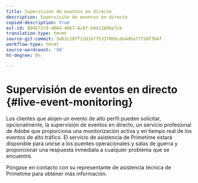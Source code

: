 ```yaml
---
title: Supervisión de eventos en directo
description: Supervisión de eventos en directo
copied-description: true
exl-id: 004672c9-d064-46b7-8c8f-b4411b96e7cb
translation-type: tm+mt
source-git-commit: 3e63c187f12d1bff53370bbcde4d6a77f58f3b4f
workflow-type: tm+mt
source-wordcount: '58'
ht-degree: 0%

---
```


# Supervisión de eventos en directo {#live-event-monitoring}

Los clientes que alojen un evento de alto perfil pueden solicitar, opcionalmente, la supervisión de eventos en directo, un servicio profesional de Adobe que proporciona una monitorización activa y en tiempo real de los eventos de alto tráfico. El servicio de asistencia de Primetime estará disponible para unirse a los puentes operacionales y salas de guerra y proporcionar una respuesta inmediata a cualquier problema que se encuentre.

Póngase en contacto con su representante de asistencia técnica de Primetime para obtener más información.
